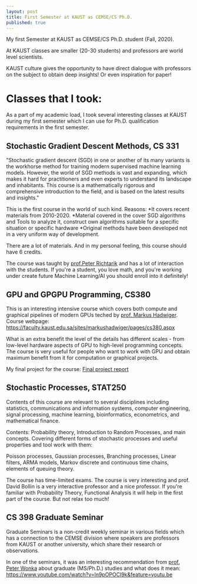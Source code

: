 ```yaml
---
layout: post
title: First Semester at KAUST as CEMSE/CS Ph.D.
published: true
---
```


My first Semester at KAUST as CEMSE/CS Ph.D. student (Fall, 2020).

At KAUST classes are smaller (20-30 students) and professors are world level scientists.

KAUST culture gives the opportunity to have direct dialogue with professors on the subject to obtain deep insights! Or even inspiration for paper!

# Classes that I took:

As a part of my academic load, I took several interesting classes at KAUST during my first semester which I can use for Ph.D. qualification requirements in the first semester.

## Stochastic Gradient Descent Methods, CS 331 
"Stochastic gradient descent (SGD) in one or another of its many variants is the workhorse method for training modern supervised machine learning models. 
However, the world of SGD methods is vast and expanding, which makes it hard for practitioners and even experts to understand its landscape and inhabitants. 
This course is a mathematically rigorous and comprehensive introduction to the field, and is based on the latest results and insights."

This is the first course in the world of such kind. Reasons:
*It covers recent materials from 2010-2020.
*Material covered in the cover SGD algorithms and Tools to analyze it, construct own algorithms suitable for a specific situation or specific hardware
*Original methods have been developed not in a very uniform way of development.

There are a lot of materials. And in my personal feeling, this course should have 6 credits.

The course was taught by [prof.Peter Richtarik](https://richtarik.org/) and has a lot of interaction with the students. 
If you're a student, you love math, and you're working under create future Machine Learning/AI you should enroll into it definitely!

## GPU and GPGPU Programming, CS380

This is an interesting intensive course which covers both compute and graphical pipelines of modern GPUs teched by [prof. Markus Hadwiger](https://www.kaust.edu.sa/en/study/faculty/markus-hadwiger).
Course webpage: https://faculty.kaust.edu.sa/sites/markushadwiger/pages/cs380.aspx

What is an extra benefit the level of the details has different scales - from low-level hardware aspects of GPU to high-level programming concepts.
The course is very useful for people who want to work with GPU and obtain maximum benefit from it for computation or graphical projects. 

My final project for the course: [Final project report](https://bitbucket.org/konstantin_burlachenko/opt_studio/src/master/docs/CS380ProjectFinalReport.pdf)

## Stochastic Processes, STAT250

Contents of this course are relevant to several disciplines including statistics, communications and information systems, computer
engineering, signal processing, machine learning, bioinformatics, econometrics, and mathematical finance.

Contents: Probability theory, Introduction to Random Processes, and main concepts.
Covering different forms of stochastic processes and useful properties and tool work with them: 

Poisson processes, Gaussian processes, Branching processes, Linear filters, ARMA models, Markov discrete and continuous time chains, elements of queuing theory.

The course has time-limited exams. The course is very interesting and prof. David Bollin is a very interactive professor and a nice professor.
If you're familiar with Probability Theory, Functional Analysis it will help in the first part of the course. But not relax too much!

                
## CS 398 Graduate Seminar

Graduate Seminars is a non-credit weekly seminar in various fields which has a connection to the CEMSE division where speakers are professors from KAUST or another university, 
which share their research or observations. 

In one of the seminars, it was an interesting recommendation from [prof. Peter Wonka](http://peterwonka.net/) about graduate (MS/Ph.D.) studies and what does it mean:
https://www.youtube.com/watch?v=ln9pOPOCl9k&feature=youtu.be

